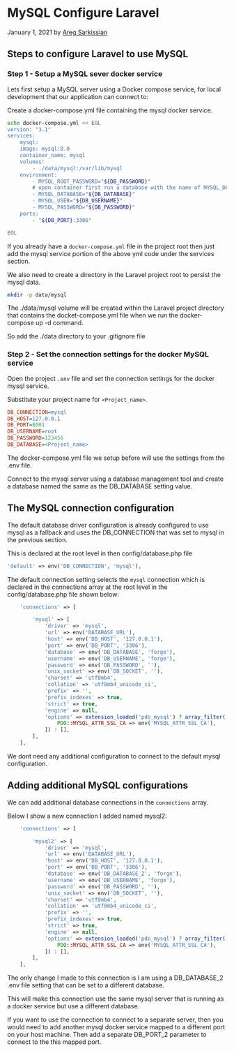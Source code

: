 # MySQL Configure Laravel

January 1, 2021 by [Areg Sarkissian](https://aregsar.com/about)

## Steps to configure Laravel to use MySQL

### Step 1 - Setup a MySQL sever docker service

Lets first setup a MySQL server using a Docker compose service, for local development that our application can connect to:

Create a docker-compose.yml file containing the mysql docker service.

```bash
echo docker-compose.yml << EOL
version: "3.1"
services:
    mysql:
    image: mysql:8.0
    container_name: mysql
    volumes:
        - ./data/mysql:/var/lib/mysql
    environment:
        - MYSQL_ROOT_PASSWORD="${DB_PASSWORD}"
        # upon container first run a database with the name of MYSQL_DATABASE setting will be created
        - MYSQL_DATABASE="${DB_DATABASE}"
        - MYSQL_USER="${DB_USERNAME}"
        - MYSQL_PASSWORD="${DB_PASSWORD}"
    ports:
        - "${DB_PORT}:3306"

EOL
```

If you already have a `docker-compose.yml` file in the project root then just add the mysql service portion of the above yml code under the services section.

We also need to create a directory in the Laravel project root to persist the mysql data.

```bash
mkdir -p data/mysql
```

The ./data/mysql volume will be created within the Laravel project directory that contains the docket-compose.yml file when we run the docker-compose up -d command.

So add the ./data directory to your .gitignore file

### Step 2 - Set the connection settings for the docker MySQL service

Open the project `.env` file and set the connection settings for the docker mysql service.

Substitute your project name for `<Project_name>`.

```ini
DB_CONNECTION=mysql
DB_HOST=127.0.0.1
DB_PORT=8001
DB_USERNAME=root
DB_PASSWORD=123456
DB_DATABASE=<Project_name>
```

The docker-compose.yml file we setup before will use the settings from the .env file.

Connect to the mysql server using a database management tool and create a database named the same as the DB_DATABASE setting value.

## The MySQL connection configuration

The default database driver configuration is already configured to use mysql as a fallback and uses the DB_CONNECTION that was set to mysql in the previous section.

This is declared at the root level in then config/database.php file

```php
'default' => env('DB_CONNECTION', 'mysql'),
```

The default connection setting selects the `mysql` connection which is declared in the connections array at the root level in the config/database.php file shown below:

```php
    'connections' => [

        'mysql' => [
            'driver' => 'mysql',
            'url' => env('DATABASE_URL'),
            'host' => env('DB_HOST', '127.0.0.1'),
            'port' => env('DB_PORT', '3306'),
            'database' => env('DB_DATABASE', 'forge'),
            'username' => env('DB_USERNAME', 'forge'),
            'password' => env('DB_PASSWORD', ''),
            'unix_socket' => env('DB_SOCKET', ''),
            'charset' => 'utf8mb4',
            'collation' => 'utf8mb4_unicode_ci',
            'prefix' => '',
            'prefix_indexes' => true,
            'strict' => true,
            'engine' => null,
            'options' => extension_loaded('pdo_mysql') ? array_filter([
                PDO::MYSQL_ATTR_SSL_CA => env('MYSQL_ATTR_SSL_CA'),
            ]) : [],
        ],
    ],
```

We dont need any additional configuration to connect to the default mysql configuration.

## Adding additional MySQL configurations

We can add additional database connections in the `connections` array.

Below I show a new connection I added named mysql2:

```php
    'connections' => [

        'mysql2' => [
            'driver' => 'mysql',
            'url' => env('DATABASE_URL'),
            'host' => env('DB_HOST', '127.0.0.1'),
            'port' => env('DB_PORT', '3306'),
            'database' => env('DB_DATABASE_2', 'forge'),
            'username' => env('DB_USERNAME', 'forge'),
            'password' => env('DB_PASSWORD', ''),
            'unix_socket' => env('DB_SOCKET', ''),
            'charset' => 'utf8mb4',
            'collation' => 'utf8mb4_unicode_ci',
            'prefix' => '',
            'prefix_indexes' => true,
            'strict' => true,
            'engine' => null,
            'options' => extension_loaded('pdo_mysql') ? array_filter([
                PDO::MYSQL_ATTR_SSL_CA => env('MYSQL_ATTR_SSL_CA'),
            ]) : [],
        ],
    ],
```

The only change I made to this connection is I am using a DB_DATABASE_2 .env file setting that can be set to a different database.

This will make this connection use the same mysql server that is running as a docker service but use a different database.

If you want to use the connection to connect to a separate server, then you would need to add another mysql docker service mapped to a different port on your host machine. Then add a separate DB_PORT_2 parameter to connect to the this mapped port.
